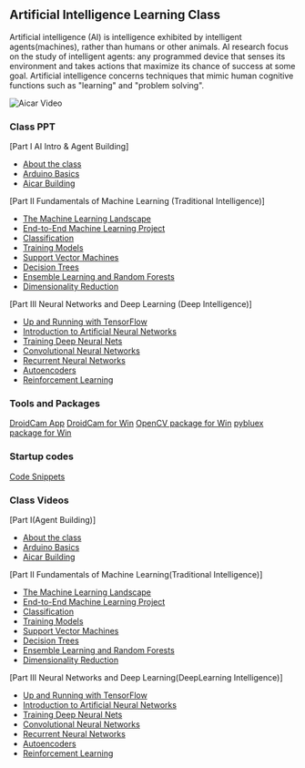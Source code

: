 ## Artificial Intelligence Learning Class

Artificial intelligence (AI) is intelligence exhibited by intelligent agents(machines), rather than humans or other animals. AI research focus on the study of intelligent agents: any programmed device that senses its environment and takes actions that maximize its chance of success at some goal. Artificial intelligence concerns techniques that mimic human cognitive functions such as "learning" and "problem solving".

![Aicar Video](https://github.com/luckh2/aiclass/raw/master/media/aicar.gif)

### Class PPT
[Part I AI Intro & Agent Building]

- [About the class](https://github.com/luckh2/aiclass/raw/master/ppt/AI.pptx)
- [Arduino Basics](https://github.com/luckh2/aiclass/raw/master/ppt/Arduino.pptx)
- [Aicar Building](https://github.com/luckh2/aiclass/raw/master/ppt/Aicar.pptx)

[Part II Fundamentals of Machine Learning (Traditional Intelligence)]
- [ The Machine Learning Landscape](https://github.com/luckh2/aiclass/raw/master/ppt/hands-on1.pptx)
- [ End-to-End Machine Learning Project](https://github.com/luckh2/aiclass/raw/master/ppt/hands-on2.pptx)
- [ Classification](https://github.com/luckh2/aiclass/raw/master/ppt/hands-on3.pptx)
- [ Training Models](https://github.com/luckh2/aiclass/raw/master/ppt/hands-on4.pptx)
- [ Support Vector Machines](https://github.com/luckh2/aiclass/raw/master/ppt/hands-on5.pptx)
- [ Decision Trees](https://github.com/luckh2/aiclass/raw/master/ppt/hands-on6.pptx)
- [ Ensemble Learning and Random Forests](https://github.com/luckh2/aiclass/raw/master/ppt/hands-on7.pptx)
- [ Dimensionality Reduction](https://github.com/luckh2/aiclass/raw/master/ppt/hands-on8.pptx)

[Part III  Neural Networks and Deep Learning (Deep Intelligence)]
- [ Up and Running with TensorFlow](https://github.com/luckh2/aiclass/raw/master/ppt/hands-on9.pptx)
- [ Introduction to Artificial Neural Networks](https://github.com/luckh2/aiclass/raw/master/ppt/hands-on10.pptx)
- [ Training Deep Neural Nets](https://github.com/luckh2/aiclass/raw/master/ppt/hands-on11.pptx)
- [ Convolutional Neural Networks](https://github.com/luckh2/aiclass/raw/master/ppt/hands-on13.pptx)
- [ Recurrent Neural Networks](https://github.com/luckh2/aiclass/raw/master/ppt/hands-on14.pptx)
- [ Autoencoders](https://github.com/luckh2/aiclass/raw/master/ppt/hands-on15.pptx)
- [ Reinforcement Learning](https://github.com/luckh2/aiclass/raw/master/ppt/hands-on16.pptx)

### Tools and Packages
[DroidCam App](https://github.com/luckh2/aiclass/raw/master/tools/dc502.apk)
[DroidCam for Win](https://github.com/luckh2/aiclass/raw/master/tools/DroidCam.Client.5.0.1.zip)
[OpenCV package for Win](https://github.com/luckh2/aiclass/raw/master/tools/opencv.rar)
[pybluex package for Win](https://github.com/luckh2/aiclass/raw/master/tools/pyblue.rar)

### Startup codes
[Code Snippets](https://github.com/luckh2/aiclass/raw/master/startup/)

### Class Videos
[Part I(Agent Building)]

- [About the class](https://github.com/luckh2/aiclass/raw/master/media/aicar.mp4)
- [Arduino Basics](https://github.com/luckh2/aiclass/raw/master/media/aicar.mp4)
- [Aicar Building](https://github.com/luckh2/aiclass/raw/master/media/aicar.mp4)

[Part II Fundamentals of Machine Learning(Traditional Intelligence)]
- [ The Machine Learning Landscape](https://github.com/luckh2/aiclass/raw/master/media/aicar.mp4)
- [ End-to-End Machine Learning Project](https://github.com/luckh2/aiclass/raw/master/media/aicar.mp4)
- [ Classification](https://github.com/luckh2/aiclass/raw/master/media/aicar.mp4)
- [ Training Models](https://github.com/luckh2/aiclass/raw/master/media/aicar.mp4)
- [ Support Vector Machines](https://github.com/luckh2/aiclass/raw/master/media/aicar.mp4)
- [ Decision Trees](https://github.com/luckh2/aiclass/raw/master/media/aicar.mp4)
- [ Ensemble Learning and Random Forests](https://github.com/luckh2/aiclass/raw/master/media/aicar.mp4)
- [ Dimensionality Reduction](https://github.com/luckh2/aiclass/raw/master/media/aicar.mp4)

[Part III  Neural Networks and Deep Learning(DeepLearning Intelligence)]
- [ Up and Running with TensorFlow](https://github.com/luckh2/aiclass/raw/master/media/aicar.mp4)
- [ Introduction to Artificial Neural Networks](https://github.com/luckh2/aiclass/raw/master/media/aicar.mp4)
- [ Training Deep Neural Nets](https://github.com/luckh2/aiclass/raw/master/media/aicar.mp4)
- [ Convolutional Neural Networks](https://github.com/luckh2/aiclass/raw/master/media/aicar.mp4)
- [ Recurrent Neural Networks](https://github.com/luckh2/aiclass/raw/master/media/aicar.mp4)
- [ Autoencoders](https://github.com/luckh2/aiclass/raw/master/media/aicar.mp4)
- [ Reinforcement Learning](https://github.com/luckh2/aiclass/raw/master/media/aicar.mp4)

